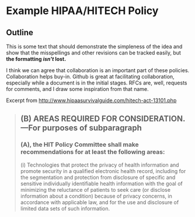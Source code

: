 Example HIPAA/HITECH Policy
=====================================

Outline
--------

This is some text that should demonstrate the simpleness of the idea and show that the misspellings and other revisions can be tracked easily, but **the formatting _isn't_ lost.**

I think we can agree that collaboration is an important part of these policies.  Collaboration helps buy-in.  Github is great at facilitating collaboration, especially while a document is in the initial stages.  RFCs are, well, requests for comments, and I draw some inspiration from that name.


Excerpt from http://www.hipaasurvivalguide.com/hitech-act-13101.php

> ## (B) AREAS REQUIRED FOR CONSIDERATION.—For purposes of subparagraph
>
> ### (A), the HIT Policy Committee shall make recommendations for at least the following areas:
>
> (i) Technologies that protect the privacy of health information and promote security in a qualified electronic health record, including for the segmentation and protection from disclosure of specific and sensitive individually identifiable health information with the goal of minimizing the reluctance of patients to seek care (or disclose information about a condition) because of privacy concerns, in accordance with applicable law, and for the use and disclosure of limited data sets of such information.
